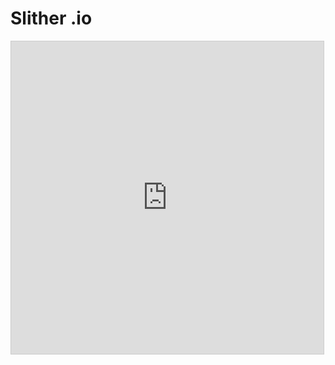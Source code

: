 # Slither .io

<iframe src="https://www.desmos.com/calculator/mbu4s4rfzb?embed" width="500" height="500" style="border: 1px solid #ccc" frameborder=0></iframe>